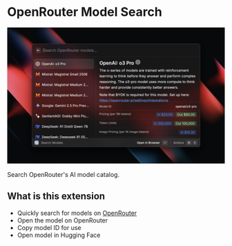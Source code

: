 # OpenRouter Model Search

![OpenRouter Model Search screenshot](./metadata/openrouter-1.png)

Search OpenRouter's AI model catalog.

## What is this extension

- Quickly search for models on [OpenRouter](https://openrouter.ai)
- Open the model on OpenRouter
- Copy model ID for use
- Open model in Hugging Face
